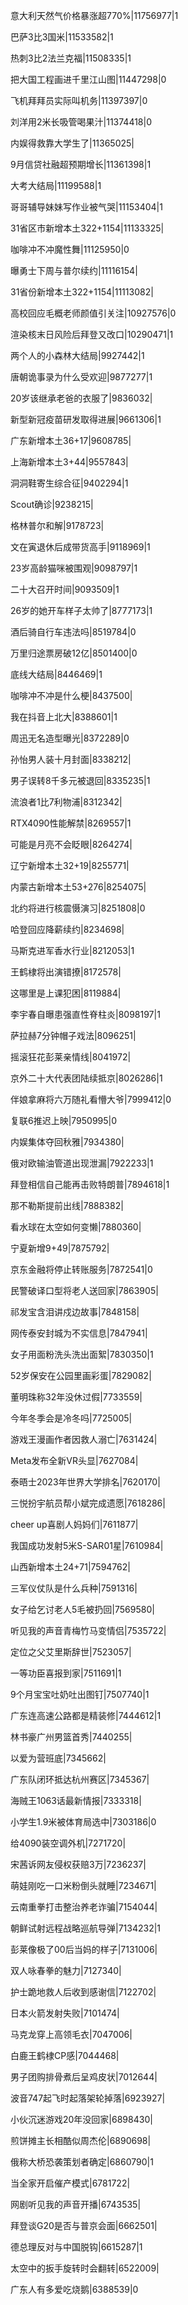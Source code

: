 意大利天然气价格暴涨超770%|11756977|1

巴萨3比3国米|11533582|1

热刺3比2法兰克福|11508335|1

把大国工程画进千里江山图|11447298|0

飞机拜拜员实际叫机务|11397397|0

刘洋用2米长吸管喝果汁|11374418|0

内娱得救靠大学生了|11365025|

9月信贷社融超预期增长|11361398|1

大考大结局|11199588|1

哥哥辅导妹妹写作业被气哭|11153404|1

31省区市新增本土322+1154|11133325|

咖啡冲不冲魔性舞|11125950|0

曝勇士下周与普尔续约|11116154|

31省份新增本土322+1154|11113082|

高校回应毛概老师颜值引关注|10927576|0

渲染核末日风险后拜登又改口|10290471|1

两个人的小森林大结局|9927442|1

唐朝诡事录为什么受欢迎|9877277|1

20岁该继承老爸的衣服了|9836032|

新型新冠疫苗研发取得进展|9661306|1

广东新增本土36+17|9608785|

上海新增本土3+44|9557843|

洞洞鞋寄生综合征|9402294|1

Scout确诊|9238215|

格林普尔和解|9178723|

文在寅退休后成带货高手|9118969|1

23岁高龄猫咪被围观|9098797|1

二十大召开时间|9093509|1

26岁的她开车样子太帅了|8777173|1

酒后骑自行车违法吗|8519784|0

万里归途票房破12亿|8501400|0

底线大结局|8446469|1

咖啡冲不冲是什么梗|8437500|

我在抖音上北大|8388601|1

周迅无名造型曝光|8372289|0

孙怡男人装十月封面|8338212|

男子误转8千多元被退回|8335235|1

流浪者1比7利物浦|8312342|

RTX4090性能解禁|8269557|1

可能是月亮不会眨眼|8264274|

辽宁新增本土32+19|8255771|

内蒙古新增本土53+276|8254075|

北约将进行核震慑演习|8251808|0

哈登回应降薪续约|8234698|

马斯克进军香水行业|8212053|1

王鹤棣将出演错撩|8172578|

这哪里是上课犯困|8119884|

李宇春自曝患强直性脊柱炎|8098197|1

萨拉赫7分钟帽子戏法|8096251|

摇滚狂花彭莱亲情线|8041972|

京外二十大代表团陆续抵京|8026286|1

伴娘拿麻将六万随礼看懵大爷|7999412|0

复联6推迟上映|7950995|0

内娱集体夺回秋雅|7934380|

俄对欧输油管道出现泄漏|7922233|1

拜登相信自己能再击败特朗普|7894618|1

那不勒斯提前出线|7888382|

看水球在太空如何变懒|7880360|

宁夏新增9+49|7875792|

京东金融将停止转账服务|7872541|0

民警破译口型将老人送回家|7863905|

祁发宝含泪讲戍边故事|7848158|

网传泰安封城为不实信息|7847941|

女子用面粉洗头洗出面絮|7830350|1

52岁保安在公园里画彩蛋|7829082|

董明珠称32年没休过假|7733559|

今年冬季会是冷冬吗|7725005|

游戏王漫画作者因救人溺亡|7631424|

Meta发布全新VR头显|7627084|

泰晤士2023年世界大学排名|7620170|

三悦扮宇航员帮小斌完成遗愿|7618286|

cheer up喜剧人妈妈们|7611877|

我国成功发射5米S-SAR01星|7610984|

山西新增本土24+71|7594762|

三军仪仗队是什么兵种|7591316|

女子给乞讨老人5毛被扔回|7569580|

听见我的声音青梅竹马变情侣|7535722|

定位之父艾里斯辞世|7523057|

一等功臣喜报到家|7511691|1

9个月宝宝吐奶吐出图钉|7507740|1

广东连高速公路都是精装修|7444612|1

林书豪广州男篮首秀|7440255|

以爱为营班底|7345662|

广东队闭环抵达杭州赛区|7345367|

海贼王1063话最新情报|7333318|

小学生1.9米被体育局选中|7303186|0

给4090装空调外机|7271720|

宋茜诉网友侵权获赔3万|7236237|

萌娃刚吃一口米粉倒头就睡|7234671|

云南重拳打击整治养老诈骗|7154044|

朝鲜试射远程战略巡航导弹|7134232|1

彭莱像极了00后当妈的样子|7131006|

双人咏春拳的魅力|7127340|

护士跪地救人后收到感谢信|7122702|

日本火箭发射失败|7101474|

马克龙穿上高领毛衣|7047006|

白鹿王鹤棣CP感|7044468|

男子团购排骨煮后呈鸡皮状|7012644|

波音747起飞时起落架轮掉落|6923927|

小伙沉迷游戏20年没回家|6898430|

煎饼摊主长相酷似周杰伦|6890698|

俄称大桥恐袭策划者确定|6860790|1

当全家开启催产模式|6781722|

网剧听见我的声音开播|6743535|

拜登谈G20是否与普京会面|6662501|

德总理反对与中国脱钩|6615287|1

太空中的扳手旋转时会翻转|6522009|

广东人有多爱吃烧鹅|6388539|0

